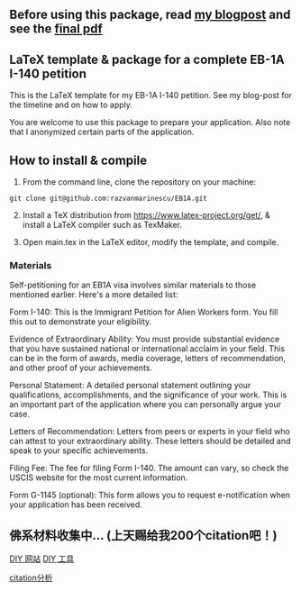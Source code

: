 ## Before using this package, read [my blogpost](https://razvanmarinescu.github.io/green-card-I-140/) and see the [final pdf](https://github.com/razvanmarinescu/EB1A/raw/master/main.pdf)

## LaTeX template & package for a complete EB-1A I-140 petition

This is the LaTeX template for my EB-1A I-140 petition. See my blog-post for the timeline and on how to apply.

You are welcome to use this package to prepare your application. Also note that I anonymized certain parts of the application. 

## How to install & compile

1. From the command line, clone the repository on your machine: 

`git clone git@github.com:razvanmarinescu/EB1A.git`

2. Install a TeX distribution from https://www.latex-project.org/get/, & install a LaTeX compiler such as TexMaker. 

3. Open main.tex in the LaTeX editor, modify the template, and compile. 

### Materials

Self-petitioning for an EB1A visa involves similar materials to those mentioned earlier. Here's a more detailed list:


Form I-140: This is the Immigrant Petition for Alien Workers form. You fill this out to demonstrate your eligibility.

Evidence of Extraordinary Ability: You must provide substantial evidence that you have sustained national or international acclaim in your field. This can be in the form of awards, media coverage, letters of recommendation, and other proof of your achievements.

Personal Statement: A detailed personal statement outlining your qualifications, accomplishments, and the significance of your work. This is an important part of the application where you can personally argue your case.

Letters of Recommendation: Letters from peers or experts in your field who can attest to your extraordinary ability. These letters should be detailed and speak to your specific achievements.

Filing Fee: The fee for filing Form I-140. The amount can vary, so check the USCIS website for the most current information.

Form G-1145 (optional): This form allows you to request e-notification when your application has been received.




## 佛系材料收集中... (上天赐给我200个citation吧！)
[DIY 网站](https://www.allelevates.com)
[DIY 工具](https://www.eb1agreencard.com)

[citation分析](https://clarivate.com/highly-cited-researchers/analysis/)
